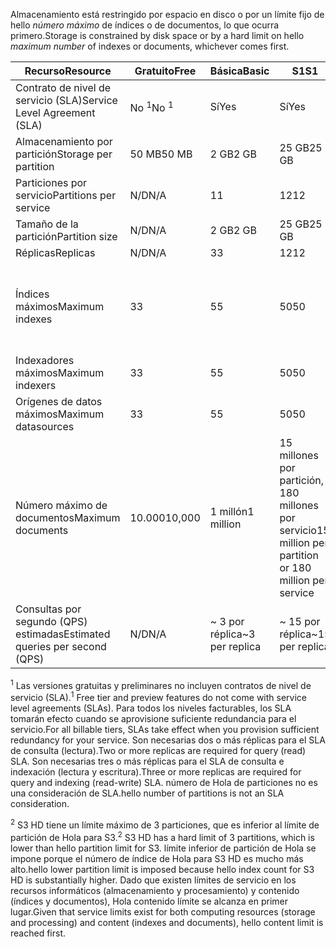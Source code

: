 <span data-ttu-id="78e09-101">Almacenamiento está restringido por espacio en disco o por un límite fijo de hello *número máximo* de índices o de documentos, lo que ocurra primero.</span><span class="sxs-lookup"><span data-stu-id="78e09-101">Storage is constrained by disk space or by a hard limit on hello *maximum number* of indexes or documents, whichever comes first.</span></span>

| <span data-ttu-id="78e09-102">Recurso</span><span class="sxs-lookup"><span data-stu-id="78e09-102">Resource</span></span> | <span data-ttu-id="78e09-103">Gratuito</span><span class="sxs-lookup"><span data-stu-id="78e09-103">Free</span></span> | <span data-ttu-id="78e09-104">Básica</span><span class="sxs-lookup"><span data-stu-id="78e09-104">Basic</span></span> | <span data-ttu-id="78e09-105">S1</span><span class="sxs-lookup"><span data-stu-id="78e09-105">S1</span></span> | <span data-ttu-id="78e09-106">S2</span><span class="sxs-lookup"><span data-stu-id="78e09-106">S2</span></span> | <span data-ttu-id="78e09-107">S3</span><span class="sxs-lookup"><span data-stu-id="78e09-107">S3</span></span> | <span data-ttu-id="78e09-108">S3 HD</span><span class="sxs-lookup"><span data-stu-id="78e09-108">S3 HD</span></span> |
| --- | --- | --- | --- | --- | --- | --- |
| <span data-ttu-id="78e09-109">Contrato de nivel de servicio (SLA)</span><span class="sxs-lookup"><span data-stu-id="78e09-109">Service Level Agreement (SLA)</span></span> |<span data-ttu-id="78e09-110">No <sup>1</sup></span><span class="sxs-lookup"><span data-stu-id="78e09-110">No <sup>1</sup></span></span> |<span data-ttu-id="78e09-111">Sí</span><span class="sxs-lookup"><span data-stu-id="78e09-111">Yes</span></span> |<span data-ttu-id="78e09-112">Sí</span><span class="sxs-lookup"><span data-stu-id="78e09-112">Yes</span></span> |<span data-ttu-id="78e09-113">Sí</span><span class="sxs-lookup"><span data-stu-id="78e09-113">Yes</span></span> |<span data-ttu-id="78e09-114">Sí</span><span class="sxs-lookup"><span data-stu-id="78e09-114">Yes</span></span> |<span data-ttu-id="78e09-115">Sí</span><span class="sxs-lookup"><span data-stu-id="78e09-115">Yes</span></span> |
| <span data-ttu-id="78e09-116">Almacenamiento por partición</span><span class="sxs-lookup"><span data-stu-id="78e09-116">Storage per partition</span></span> |<span data-ttu-id="78e09-117">50 MB</span><span class="sxs-lookup"><span data-stu-id="78e09-117">50 MB</span></span> |<span data-ttu-id="78e09-118">2 GB</span><span class="sxs-lookup"><span data-stu-id="78e09-118">2 GB</span></span> |<span data-ttu-id="78e09-119">25 GB</span><span class="sxs-lookup"><span data-stu-id="78e09-119">25 GB</span></span> |<span data-ttu-id="78e09-120">100 GB</span><span class="sxs-lookup"><span data-stu-id="78e09-120">100 GB</span></span> |<span data-ttu-id="78e09-121">200 GB</span><span class="sxs-lookup"><span data-stu-id="78e09-121">200 GB</span></span> |<span data-ttu-id="78e09-122">200 GB</span><span class="sxs-lookup"><span data-stu-id="78e09-122">200 GB</span></span> |
| <span data-ttu-id="78e09-123">Particiones por servicio</span><span class="sxs-lookup"><span data-stu-id="78e09-123">Partitions per service</span></span> |<span data-ttu-id="78e09-124">N/D</span><span class="sxs-lookup"><span data-stu-id="78e09-124">N/A</span></span> |<span data-ttu-id="78e09-125">1</span><span class="sxs-lookup"><span data-stu-id="78e09-125">1</span></span> |<span data-ttu-id="78e09-126">12</span><span class="sxs-lookup"><span data-stu-id="78e09-126">12</span></span> |<span data-ttu-id="78e09-127">12</span><span class="sxs-lookup"><span data-stu-id="78e09-127">12</span></span> |<span data-ttu-id="78e09-128">12</span><span class="sxs-lookup"><span data-stu-id="78e09-128">12</span></span> |<span data-ttu-id="78e09-129">3 <sup>2</sup></span><span class="sxs-lookup"><span data-stu-id="78e09-129">3 <sup>2</sup></span></span> |
| <span data-ttu-id="78e09-130">Tamaño de la partición</span><span class="sxs-lookup"><span data-stu-id="78e09-130">Partition size</span></span> |<span data-ttu-id="78e09-131">N/D</span><span class="sxs-lookup"><span data-stu-id="78e09-131">N/A</span></span> |<span data-ttu-id="78e09-132">2 GB</span><span class="sxs-lookup"><span data-stu-id="78e09-132">2 GB</span></span> |<span data-ttu-id="78e09-133">25 GB</span><span class="sxs-lookup"><span data-stu-id="78e09-133">25 GB</span></span> |<span data-ttu-id="78e09-134">100 GB</span><span class="sxs-lookup"><span data-stu-id="78e09-134">100 GB</span></span> |<span data-ttu-id="78e09-135">200 GB</span><span class="sxs-lookup"><span data-stu-id="78e09-135">200 GB</span></span> |<span data-ttu-id="78e09-136">200 GB</span><span class="sxs-lookup"><span data-stu-id="78e09-136">200 GB</span></span> |
| <span data-ttu-id="78e09-137">Réplicas</span><span class="sxs-lookup"><span data-stu-id="78e09-137">Replicas</span></span> |<span data-ttu-id="78e09-138">N/D</span><span class="sxs-lookup"><span data-stu-id="78e09-138">N/A</span></span> |<span data-ttu-id="78e09-139">3</span><span class="sxs-lookup"><span data-stu-id="78e09-139">3</span></span> |<span data-ttu-id="78e09-140">12</span><span class="sxs-lookup"><span data-stu-id="78e09-140">12</span></span> |<span data-ttu-id="78e09-141">12</span><span class="sxs-lookup"><span data-stu-id="78e09-141">12</span></span> |<span data-ttu-id="78e09-142">12</span><span class="sxs-lookup"><span data-stu-id="78e09-142">12</span></span> |<span data-ttu-id="78e09-143">12</span><span class="sxs-lookup"><span data-stu-id="78e09-143">12</span></span> |
| <span data-ttu-id="78e09-144">Índices máximos</span><span class="sxs-lookup"><span data-stu-id="78e09-144">Maximum indexes</span></span> |<span data-ttu-id="78e09-145">3</span><span class="sxs-lookup"><span data-stu-id="78e09-145">3</span></span> |<span data-ttu-id="78e09-146">5</span><span class="sxs-lookup"><span data-stu-id="78e09-146">5</span></span> |<span data-ttu-id="78e09-147">50</span><span class="sxs-lookup"><span data-stu-id="78e09-147">50</span></span> |<span data-ttu-id="78e09-148">200</span><span class="sxs-lookup"><span data-stu-id="78e09-148">200</span></span> |<span data-ttu-id="78e09-149">200</span><span class="sxs-lookup"><span data-stu-id="78e09-149">200</span></span> |<span data-ttu-id="78e09-150">1000 GB por partición o 3000 por servicio</span><span class="sxs-lookup"><span data-stu-id="78e09-150">1000 per partition or 3000 per service</span></span> |
| <span data-ttu-id="78e09-151">Indexadores máximos</span><span class="sxs-lookup"><span data-stu-id="78e09-151">Maximum indexers</span></span> |<span data-ttu-id="78e09-152">3</span><span class="sxs-lookup"><span data-stu-id="78e09-152">3</span></span> |<span data-ttu-id="78e09-153">5</span><span class="sxs-lookup"><span data-stu-id="78e09-153">5</span></span> |<span data-ttu-id="78e09-154">50</span><span class="sxs-lookup"><span data-stu-id="78e09-154">50</span></span> |<span data-ttu-id="78e09-155">200</span><span class="sxs-lookup"><span data-stu-id="78e09-155">200</span></span> |<span data-ttu-id="78e09-156">200</span><span class="sxs-lookup"><span data-stu-id="78e09-156">200</span></span> |<span data-ttu-id="78e09-157">Indexador incompatible</span><span class="sxs-lookup"><span data-stu-id="78e09-157">No indexer support</span></span> |
| <span data-ttu-id="78e09-158">Orígenes de datos máximos</span><span class="sxs-lookup"><span data-stu-id="78e09-158">Maximum datasources</span></span> |<span data-ttu-id="78e09-159">3</span><span class="sxs-lookup"><span data-stu-id="78e09-159">3</span></span> |<span data-ttu-id="78e09-160">5</span><span class="sxs-lookup"><span data-stu-id="78e09-160">5</span></span> |<span data-ttu-id="78e09-161">50</span><span class="sxs-lookup"><span data-stu-id="78e09-161">50</span></span> |<span data-ttu-id="78e09-162">200</span><span class="sxs-lookup"><span data-stu-id="78e09-162">200</span></span> |<span data-ttu-id="78e09-163">200</span><span class="sxs-lookup"><span data-stu-id="78e09-163">200</span></span> |<span data-ttu-id="78e09-164">Indexador incompatible</span><span class="sxs-lookup"><span data-stu-id="78e09-164">No indexer support</span></span> |
| <span data-ttu-id="78e09-165">Número máximo de documentos</span><span class="sxs-lookup"><span data-stu-id="78e09-165">Maximum documents</span></span> |<span data-ttu-id="78e09-166">10.000</span><span class="sxs-lookup"><span data-stu-id="78e09-166">10,000</span></span> |<span data-ttu-id="78e09-167">1 millón</span><span class="sxs-lookup"><span data-stu-id="78e09-167">1 million</span></span> |<span data-ttu-id="78e09-168">15 millones por partición, 180 millones por servicio</span><span class="sxs-lookup"><span data-stu-id="78e09-168">15 million per partition or 180 million per service</span></span> |<span data-ttu-id="78e09-169">60 millones por partición, 720 millones por servicio</span><span class="sxs-lookup"><span data-stu-id="78e09-169">60 million per partition or 720 million per service</span></span> |<span data-ttu-id="78e09-170">120 millones por partición, 1400 millones por servicio</span><span class="sxs-lookup"><span data-stu-id="78e09-170">120 million per partition or 1.4 billion per service</span></span> |<span data-ttu-id="78e09-171">1 millón por índice, 200 millones por partición</span><span class="sxs-lookup"><span data-stu-id="78e09-171">1 million per index or 200 million per partition</span></span> |
| <span data-ttu-id="78e09-172">Consultas por segundo (QPS) estimadas</span><span class="sxs-lookup"><span data-stu-id="78e09-172">Estimated queries per second (QPS)</span></span> |<span data-ttu-id="78e09-173">N/D</span><span class="sxs-lookup"><span data-stu-id="78e09-173">N/A</span></span> |<span data-ttu-id="78e09-174">~ 3 por réplica</span><span class="sxs-lookup"><span data-stu-id="78e09-174">~3 per replica</span></span> |<span data-ttu-id="78e09-175">~ 15 por réplica</span><span class="sxs-lookup"><span data-stu-id="78e09-175">~15 per replica</span></span> |<span data-ttu-id="78e09-176">~ 60 por réplica</span><span class="sxs-lookup"><span data-stu-id="78e09-176">~60 per replica</span></span> |<span data-ttu-id="78e09-177">~ 60 por réplica</span><span class="sxs-lookup"><span data-stu-id="78e09-177">~60 per replica</span></span> |<span data-ttu-id="78e09-178">>60 por réplica</span><span class="sxs-lookup"><span data-stu-id="78e09-178">>60 per replica</span></span> |

<span data-ttu-id="78e09-179"><sup>1</sup> Las versiones gratuitas y preliminares no incluyen contratos de nivel de servicio (SLA).</span><span class="sxs-lookup"><span data-stu-id="78e09-179"><sup>1</sup> Free tier and preview features do not come with service level agreements (SLAs).</span></span> <span data-ttu-id="78e09-180">Para todos los niveles facturables, los SLA tomarán efecto cuando se aprovisione suficiente redundancia para el servicio.</span><span class="sxs-lookup"><span data-stu-id="78e09-180">For all billable tiers, SLAs take effect when you provision sufficient redundancy for your service.</span></span> <span data-ttu-id="78e09-181">Son necesarias dos o más réplicas para el SLA de consulta (lectura).</span><span class="sxs-lookup"><span data-stu-id="78e09-181">Two or more replicas are required for query (read) SLA.</span></span> <span data-ttu-id="78e09-182">Son necesarias tres o más réplicas para el SLA de consulta e indexación (lectura y escritura).</span><span class="sxs-lookup"><span data-stu-id="78e09-182">Three or more replicas are required for query and indexing (read-write) SLA.</span></span> <span data-ttu-id="78e09-183">número de Hola de particiones no es una consideración de SLA.</span><span class="sxs-lookup"><span data-stu-id="78e09-183">hello number of partitions is not an SLA consideration.</span></span> 

<span data-ttu-id="78e09-184"><sup>2</sup> S3 HD tiene un límite máximo de 3 particiones, que es inferior al límite de partición de Hola para S3.</span><span class="sxs-lookup"><span data-stu-id="78e09-184"><sup>2</sup> S3 HD has a hard limit of 3 partitions, which is lower than hello partition limit for S3.</span></span> <span data-ttu-id="78e09-185">límite inferior de partición de Hola se impone porque el número de índice de Hola para S3 HD es mucho más alto.</span><span class="sxs-lookup"><span data-stu-id="78e09-185">hello lower partition limit is imposed because hello index count for S3 HD is substantially higher.</span></span> <span data-ttu-id="78e09-186">Dado que existen límites de servicio en los recursos informáticos (almacenamiento y procesamiento) y contenido (índices y documentos), Hola contenido límite se alcanza en primer lugar.</span><span class="sxs-lookup"><span data-stu-id="78e09-186">Given that service limits exist for both computing resources (storage and processing) and content (indexes and documents), hello content limit is reached first.</span></span>
